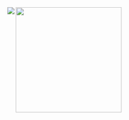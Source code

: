 <div><img  align="left" src="https://github-readme-stats.vercel.app/api?username=numb74&locale=en&line_height=33&show_icons=true&hide=&theme=&rank_icon=default"/>

<img height="240px" align="left" src="https://github-readme-stats.vercel.app/api/top-langs/?username=numb74&locale=en&line_height=33&theme=&langs_count=5"/>

</div>

